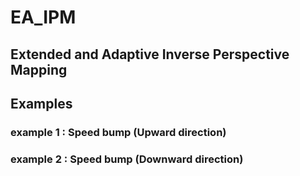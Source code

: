 # EA_IPM

## Extended and Adaptive Inverse Perspective Mapping



## Examples


### example 1 : Speed bump (Upward direction)



### example 2 : Speed bump (Downward direction)
